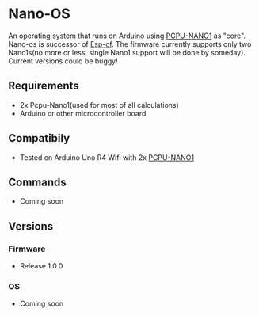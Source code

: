 # Nano-OS
An operating system that runs on Arduino using [PCPU-NANO1](https://github.com/Pepe-57/pcpu-nano1) as "core". Nano-os is successor of [Esp-cf](https://github.com/Pepe-57/esp-cf). The firmware currently supports only two Nano1s(no more or less, single Nano1 support will be done by someday). Current versions could be buggy!
## Requirements
- 2x Pcpu-Nano1(used for most of all calculations)
- Arduino or other microcontroller board
## Compatibily
- Tested on Arduino Uno R4 Wifi with 2x [PCPU-NANO1](https://github.com/Pepe-57/pcpu-nano1)
## Commands
- Coming soon
## Versions
### Firmware
- Release 1.0.0
### OS
- Coming soon
